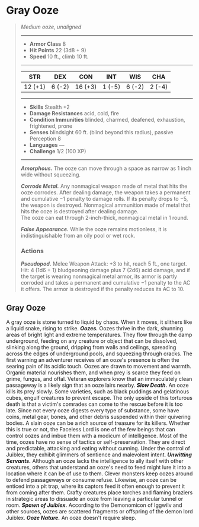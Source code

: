# Gray Ooze
>*Medium ooze, unaligned*
>___
>- **Armor Class** 8
>- **Hit Points** 22 (3d8 + 9)
>- **Speed** 10 ft., climb 10 ft.
>___
>|STR|DEX|CON|INT|WIS|CHA|
>|:---:|:---:|:---:|:---:|:---:|:---:|
>|12 (+1)|6 (-2)|16 (+3)|1 (-5)|6 (-2)|2 (-4)|
>___
>- **Skills** Stealth +2
>- **Damage Resistances** acid, cold, fire
>- **Condition Immunities** blinded, charmed, deafened, exhaustion, frightened, prone
>- **Senses** blindsight 60 ft. (blind beyond this radius), passive Perception 8
>- **Languages** —
>- **Challenge** 1/2 (100 XP)
>___
>***Amorphous.*** The ooze can move through a space as narrow as 1 inch wide without squeezing.  
>
>***Corrode Metal.*** Any nonmagical weapon made of metal that hits the ooze corrodes. After dealing damage, the weapon takes a permanent and cumulative −1 penalty to damage rolls. If its penalty drops to −5, the weapon is destroyed. Nonmagical ammunition made of metal that hits the ooze is destroyed after dealing damage.  
>The ooze can eat through 2-inch-thick, nonmagical metal in 1 round.  
>
>***False Appearance.*** While the ooze remains motionless, it is indistinguishable from an oily pool or wet rock.  
>
>### Actions
>***Pseudopod.*** Melee Weapon Attack: +3 to hit, reach 5 ft., one target. Hit: 4 (1d6 + 1) bludgeoning damage plus 7 (2d6) acid damage, and if the target is wearing nonmagical metal armor, its armor is partly corroded and takes a permanent and cumulative −1 penalty to the AC it offers. The armor is destroyed if the penalty reduces its AC to 10.
## Gray Ooze
A gray ooze is stone turned to liquid by chaos. When it moves, it slithers like a liquid snake, rising to strike.
***Oozes.*** Oozes thrive in the dark, shunning areas of bright light and extreme temperatures. They flow through the damp underground, feeding on any creature or object that can be dissolved, slinking along the ground, dripping from walls and ceilings, spreading across the edges of underground pools, and squeezing through cracks.
The first warning an adventurer receives of an ooze's presence is often the searing pain of its acidic touch. Oozes are drawn to movement and warmth. Organic material nourishes them, and when prey is scarce they feed on grime, fungus, and offal. Veteran explorers know that an immaculately clean passageway is a likely sign that an ooze lairs nearby.
***Slow Death.***  An ooze kills its prey slowly. Some varieties, such as black puddings and gelatinous cubes, engulf creatures to prevent escape. The only upside of this torturous death is that a victim's comrades can come to the rescue before it is too late.
Since not every ooze digests every type of substance, some have coins, metal gear, bones, and other debris suspended within their quivering bodies. A slain ooze can be a rich source of treasure for its killers.
Whether this is true or not, the Faceless Lord is one of the few beings that can control oozes and imbue them with a modicum of intelligence. Most of the time, oozes have no sense of tactics or self-preservation. They are direct and predictable, attacking and eating without cunning. Under the control of Juiblex, they exhibit glimmers of sentience and malevolent intent.
***Unwitting Servants.***  Although an ooze lacks the intelligence to ally itself with other creatures, others that understand an ooze's need to feed might lure it into a location where it can be of use to them. Clever monsters keep oozes around to defend passageways or consume refuse. Likewise, an ooze can be enticed into a pit trap, where its captors feed it often enough to prevent it from coming after them. Crafty creatures place torches and flaming braziers in strategic areas to dissuade an ooze from leaving a particular tunnel or room.
***Spawn of Juiblex.***  According to the Demonomicon of Iggwilv and other sources, oozes are scattered fragments or offspring of the demon lord Juiblex.
***Ooze Nature.***  An ooze doesn't require sleep.